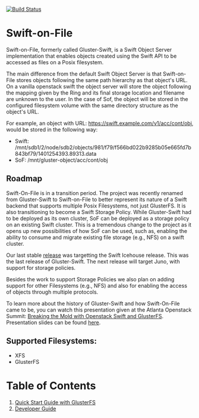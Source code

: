 [![Build Status](https://travis-ci.org/swiftonfile/swiftonfile.svg?branch=master)](https://travis-ci.org/swiftonfile/swiftonfile)

# Swift-on-File
Swift-on-File, formerly called Gluster-Swift, is a Swift Object Server
implementation that enables objects created using the Swift API to be accessed
as files on a Posix filesystem.

The main difference from the default Swift Object Server is that Swift-on-File
stores objects following the same path hierarchy as that object's URL.
On a vanilla openstack swift the object server will store the object following
the mapping given by the Ring and its final storage location and filename are
unknown to the user. In the case of Sof, the object will be stored in the
configured filesystem volume with the same directory structure as the object's
URL.

For example, an object with URL: https://swift.example.com/v1/acc/cont/obj,
would be stored in the following way:
* Swift: /mnt/sdb1/2/node/sdb2/objects/981/f79/f566bd022b9285b05e665fd7b843bf79/1401254393.89313.data
* SoF: /mnt/gluster-object/acc/cont/obj

## Roadmap
Swift-On-File is in a transition period. The project was recently renamed from
Gluster-Swift to Swift-on-File to better represent its nature of a Swift backend
that supports multiple Posix Filesystems, not just GlusterFS. It is also
transitioning to become a Swift Storage Policy. While Gluster-Swift had to be
deployed as its own cluster, SoF can be deployed as a storage policy on an
existing Swift cluster. This is a tremendous change to the project as it opens
up new possibilities of how SoF can be used, such as, enabling the ability to
consume and migrate existing file storage (e.g., NFS) on a swift cluster.

Our last stable [release](https://github.com/swiftonfile/swiftonfile/releases)
was targetting the Swift Icehouse release. This was the last release of
Gluster-Swift. The next release will target Juno, with support for storage 
policies.

Besides the work to support Storage Policies we also plan on adding support
for other Filesystems (e.g., NFS) and also for enabling the access of objects
through multiple protocols.
 
To learn more about the history of Gluster-Swift and how Swift-On-File came
to be, you can watch this presentation given at the Atlanta Openstack Summit: 
[Breaking the Mold with Openstack Swift and GlusterFS](http://youtu.be/pSWdzjA8WuA).
Presentation slides can be found [here](http://lpabon.github.io/openstack-summit-2014).

## Supported Filesystems:
* XFS
* GlusterFS

# Table of Contents
1. [Quick Start Guide with GlusterFS](doc/markdown/quick_start_guide.md)
1. [Developer Guide](doc/markdown/dev_guide.md)

